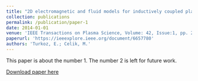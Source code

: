 ```yaml
---
title: "2D electromagnetic and fluid models for inductively coupled plasma for RF ion thruster performance evaluation"
collection: publications
permalink: /publication/paper-1
date: 2014-01-01
venue: 'IEEE Transactions on Plasma Science, Volume: 42, Issue:1, pp. 235-240'
paperurl: 'https://ieeexplore.ieee.org/document/6657780'
authors: 'Turkoz, E.; Celik, M.'
---
```

This paper is about the number 1. The number 2 is left for future work.

[Download paper here](http://academicpages.github.io/files/paper1.pdf)
